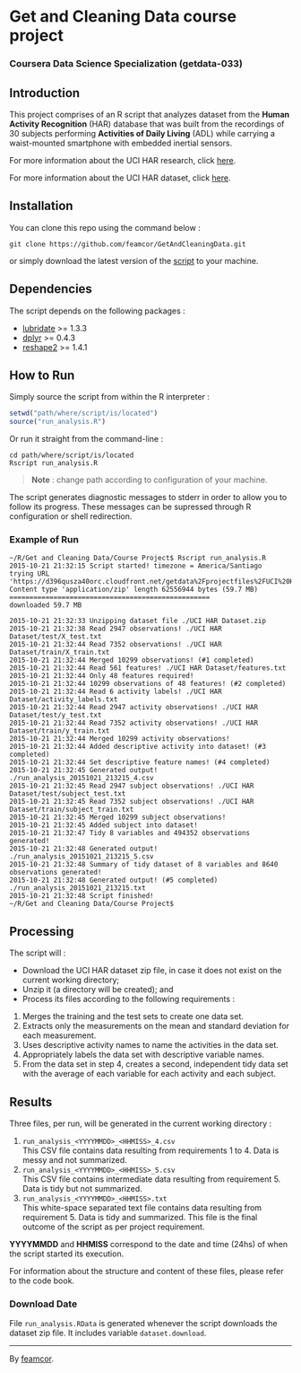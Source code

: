 # **Get and Cleaning Data** course project
### Coursera Data Science Specialization (getdata-033)

## Introduction
This project comprises of an R script that analyzes dataset from the **Human Activity Recognition** (HAR) database that was built from the recordings of 30 subjects performing **Activities of Daily Living** (ADL) while carrying a waist-mounted smartphone with embedded inertial sensors.

For more information about the UCI HAR research, click [here](http://archive.ics.uci.edu/ml/datasets/Human+Activity+Recognition+Using+Smartphones).

For more information about the UCI HAR dataset, click [here](https://raw.githubusercontent.com/feamcor/GetAndCleaningData/master/UCI%20HAR%20Dataset%20README.txt).

## Installation
You can clone this repo using the command below :
```
git clone https://github.com/feamcor/GetAndCleaningData.git
```
or simply download the latest version of the [script](https://raw.githubusercontent.com/feamcor/GetAndCleaningData/master/run_analysis.R) to your machine.

## Dependencies
The script depends on the following packages :

*  [lubridate](https://cran.r-project.org/web/packages/lubridate/index.html) >= 1.3.3
*  [dplyr](https://cran.r-project.org/web/packages/dplyr/index.html) >= 0.4.3
*  [reshape2](https://cran.r-project.org/web/packages/reshape2/index.html) >= 1.4.1

## How to Run
Simply source the script from within the R interpreter :
```R
setwd("path/where/script/is/located")
source("run_analysis.R")
```

Or run it straight from the command-line :
```
cd path/where/script/is/located
Rscript run_analysis.R
```

> **Note** : change path according to configuration of your machine.

The script generates diagnostic messages to stderr in order to allow you to follow its progress. These messages can be supressed through R configuration or shell redirection.

### Example of Run
```
~/R/Get and Cleaning Data/Course Project$ Rscript run_analysis.R
2015-10-21 21:32:15 Script started! timezone = America/Santiago
trying URL 'https://d396qusza40orc.cloudfront.net/getdata%2Fprojectfiles%2FUCI%20HAR%20Dataset.zip'
Content type 'application/zip' length 62556944 bytes (59.7 MB)
==================================================
downloaded 59.7 MB

2015-10-21 21:32:33 Unzipping dataset file ./UCI HAR Dataset.zip
2015-10-21 21:32:38 Read 2947 observations! ./UCI HAR Dataset/test/X_test.txt
2015-10-21 21:32:44 Read 7352 observations! ./UCI HAR Dataset/train/X_train.txt
2015-10-21 21:32:44 Merged 10299 observations! (#1 completed)
2015-10-21 21:32:44 Read 561 features! ./UCI HAR Dataset/features.txt
2015-10-21 21:32:44 Only 48 features required!
2015-10-21 21:32:44 10299 observations of 48 features! (#2 completed)
2015-10-21 21:32:44 Read 6 activity labels! ./UCI HAR Dataset/activity_labels.txt
2015-10-21 21:32:44 Read 2947 activity observations! ./UCI HAR Dataset/test/y_test.txt
2015-10-21 21:32:44 Read 7352 activity observations! ./UCI HAR Dataset/train/y_train.txt
2015-10-21 21:32:44 Merged 10299 activity observations!
2015-10-21 21:32:44 Added descriptive activity into dataset! (#3 completed)
2015-10-21 21:32:44 Set descriptive feature names! (#4 completed)
2015-10-21 21:32:45 Generated output! ./run_analysis_20151021_213215_4.csv
2015-10-21 21:32:45 Read 2947 subject observations! ./UCI HAR Dataset/test/subject_test.txt
2015-10-21 21:32:45 Read 7352 subject observations! ./UCI HAR Dataset/train/subject_train.txt
2015-10-21 21:32:45 Merged 10299 subject observations!
2015-10-21 21:32:45 Added subject into dataset!
2015-10-21 21:32:47 Tidy 8 variables and 494352 observations generated!
2015-10-21 21:32:48 Generated output! ./run_analysis_20151021_213215_5.csv
2015-10-21 21:32:48 Summary of tidy dataset of 8 variables and 8640 observations generated!
2015-10-21 21:32:48 Generated output! (#5 completed) ./run_analysis_20151021_213215.txt
2015-10-21 21:32:48 Script finished!
~/R/Get and Cleaning Data/Course Project$
```

## Processing
The script will :

*  Download the UCI HAR dataset zip file, in case it does not exist on the current working directory;
*  Unzip it (a directory will be created); and
*  Process its files according to the following requirements :

  1.  Merges the training and the test sets to create one data set.
  2.  Extracts only the measurements on the mean and standard deviation for each measurement.
  3.  Uses descriptive activity names to name the activities in the data set.
  4.  Appropriately labels the data set with descriptive variable names.
  5.  From the data set in step 4, creates a second, independent tidy data set with the average of each variable for each activity and each subject.

## Results
Three files, per run, will be generated in the current working directory :

1.    ```run_analysis_<YYYYMMDD>_<HHMISS>_4.csv```  
  This CSV file contains data resulting from requirements 1 to 4. Data is messy and not summarized.
2.    ```run_analysis_<YYYYMMDD>_<HHMISS>_5.csv```  
  This CSV file contains intermediate data resulting from requirement 5. Data is tidy but not summarized.
3.    ```run_analysis_<YYYYMMDD>_<HHMISS>.txt```  
  This white-space separated text file contains data resulting from requirement 5. Data is tidy and summarized. This file is the final outcome of the script as per project requirement.

**YYYYMMDD** and **HHMISS** correspond to the date and time (24hs) of when the script started its execution.

For information about the structure and content of these files, please refer to the code book.

### Download Date
File ```run_analysis.RData``` is generated whenever the script downloads the dataset zip file. It includes variable ```dataset.download```.

---
By [feamcor](https://github.com/feamcor).

